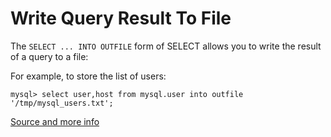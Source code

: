# Write Query Result To File

The `SELECT ... INTO OUTFILE` form of SELECT allows you to write the result of a query to a file:

For example, to store the list of users: 

```
mysql> select user,host from mysql.user into outfile '/tmp/mysql_users.txt';
```

[Source and more info](http://dev.mysql.com/doc/refman/5.7/en/select-into.html)
